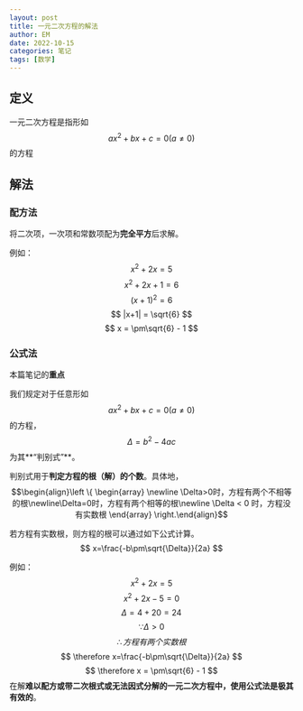 ```yaml
---
layout: post
title: 一元二次方程的解法
author: EM
date: 2022-10-15
categories: 笔记
tags: [数学]
---
```


## 定义

一元二次方程是指形如$$ax^{2} + bx + c = 0(a \neq 0)$$的方程

## 解法

### 配方法

将二次项，一次项和常数项配为**完全平方**后求解。

例如：
$$
x^{2} + 2x = 5
$$
$$
x^{2} + 2x + 1 = 6
$$
$$
(x+1)^{2} = 6
$$
$$
|x+1| = \sqrt{6}
$$
$$
x = \pm\sqrt{6} - 1
$$

### 公式法

本篇笔记的**重点**

 我们规定对于任意形如$$ax^{2} + bx + c = 0(a \neq 0)$$的方程，$$\Delta = b^{2} - 4ac$$ 为其**“判别式”**。

判别式用于**判定方程的根（解）的个数**。具体地，$$\begin{align}\left \{ \begin{array} \newline \Delta>0时，方程有两个不相等的根\newline\Delta=0时，方程有两个相等的根\newline \Delta < 0 时，方程没有实数根 \end{array} \right.\end{align}$$

若方程有实数根，则方程的根可以通过如下公式计算。
$$
x=\frac{-b\pm\sqrt{\Delta}}{2a}
$$


例如：
$$
x^{2} + 2x = 5
$$
$$
x^{2} + 2x - 5 = 0
$$
$$
\Delta = 4+20=24
$$
$$
\because\Delta>0
$$
$$
\therefore 方程有两个实数根
$$
$$
\therefore x=\frac{-b\pm\sqrt{\Delta}}{2a}
$$
$$
\therefore x = \pm\sqrt{6} - 1
$$
在解**难以配方或带二次根式或无法因式分解的一元二次方程中，使用公式法是极其有效的**。